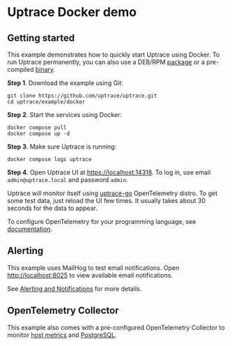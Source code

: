 # Uptrace Docker demo

## Getting started

This example demonstrates how to quickly start Uptrace using Docker. To run Uptrace permanently, you
can also use a DEB/RPM [package](https://uptrace.dev/get/hosted/install#packages) or a pre-compiled
[binary](https://uptrace.dev/get/hosted/install#binaries).

**Step 1**. Download the example using Git:

```shell
git clone https://github.com/uptrace/uptrace.git
cd uptrace/example/docker
```

**Step 2**. Start the services using Docker:

```shell
docker compose pull
docker compose up -d
```

**Step 3**. Make sure Uptrace is running:

```shell
docker compose logs uptrace
```

**Step 4**. Open Uptrace UI at [https://localhost:14318](https://localhost:14318). To log in, use
email `admin@uptrace.local` and password `admin`.

Uptrace will monitor itself using [uptrace-go](https://github.com/uptrace/uptrace-go) OpenTelemetry
distro. To get some test data, just reload the UI few times. It usually takes about 30 seconds for
the data to appear.

To configure OpenTelemetry for your programming language, see
[documentation](https://uptrace.dev/get).

## Alerting

This example uses MailHog to test email notifications. Open
[http://localhost:8025](http://localhost:8025) to view available email notifications.

See [Alerting and Notifications](https://uptrace.dev/features/alerting) for more details.

## OpenTelemetry Collector

This example also comes with a pre-configured OpenTelemetry Collector to monitor
[host metrics](https://uptrace.dev/opentelemetry/collector/host-metrics) and
[PostgreSQL](https://uptrace.dev/guides/opentelemetry-postgresql).
